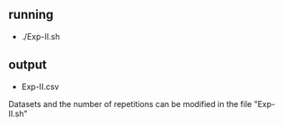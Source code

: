 ## running ## 
* ./Exp-II.sh

## output ## 
* Exp-II.csv

Datasets and the number of repetitions can be modified in the file "Exp-II.sh"
